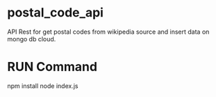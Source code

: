 # postal_code_api
API Rest for get postal codes from wikipedia source and insert data on mongo db cloud.

# RUN Command
npm install
node index.js
